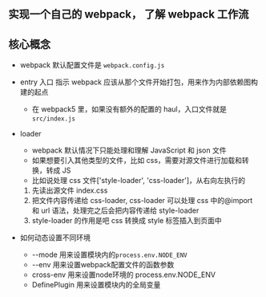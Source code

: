 <!-- \/\*[\s\S]*\*\/|\/\/.* -->
<!-- ctrl+h -> 所有注释 -->
<!-- //[\s\S]*?\n -->
<!-- /\*(.|\r\n|\n)*?\*/ -->

## 实现一个自己的 webpack， 了解 webpack 工作流

## 核心概念

- webpack 默认配置文件是 `webpack.config.js`
- entry 入口 指示 webpack 应该从那个文件开始打包，用来作为内部依赖图构建的起点
  - 在 webpack5 里，如果没有额外的配置的 haul，入口文件就是`src/index.js`
- loader
  - webpack 默认情况下只能处理和理解 JavaScript 和 json 文件
  - 如果想要引入其他类型的文件，比如 css，需要对源文件进行加载和转换，转成 JS
  - 比如说处理 css 文件['style-loader', 'css-loader']，从右向左执行的
  1.  先读出源文件 index.css
  2.  把文件内容传递给 css-loader, css-loader 可以处理 css 中的@import 和 url 语法，处理完之后会把内容传递给 style-loader
  3.  style-loader 的作用是吧 css 转换成 style 标签插入到页面中

- 如何动态设置不同环境
  - --mode 用来设置模块内的`process.env.NODE_ENV`
  - --env 用来设置webpack配置文件的函数参数
  - cross-env 用来设置node环境的 process.env.NODE_ENV
  - DefinePlugin 用来设置模块内的全局变量
